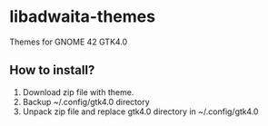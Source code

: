 # libadwaita-themes
Themes for GNOME 42 GTK4.0

## How to install?
1. Download zip file with theme.
2. Backup ~/.config/gtk4.0 directory
3. Unpack zip file and replace gtk4.0 directory in ~/.config/gtk4.0